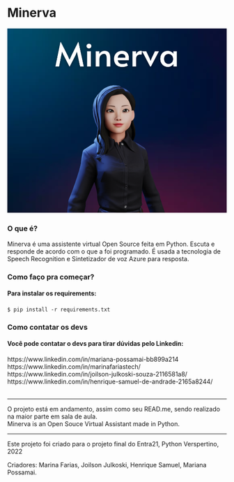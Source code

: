 # Minerva


<img src="Minerva.png">
<h3>O que é?</h3>
Minerva é uma assistente virtual Open Source feita em Python. Escuta e responde de acordo com o que a foi programado. É usada a tecnologia de Speech Recognition e Sintetizador de voz Azure para resposta. 

<h3>Como faço pra começar?</h3>
<h4>Para instalar os requirements:</h4>
<code>$ pip install -r requirements.txt</code>

<h3>Como contatar os devs</h3>
<h4>Você pode contatar o devs para tirar dúvidas pelo Linkedin:</h4>
https://www.linkedin.com/in/mariana-possamai-bb899a214<br>
https://www.linkedin.com/in/marinafariastech/<br>
https://www.linkedin.com/in/joilson-julkoski-souza-2116581a8/<br>
https://www.linkedin.com/in/henrique-samuel-de-andrade-2165a8244/<br>

<br>

<hr>
O projeto está em andamento, assim como seu READ.me, sendo realizado na maior parte em sala de aula.<br>
Minerva is an Open Souce Virtual Assistant made in Python.

<hr>
Este projeto foi criado para o projeto final do Entra21, Python Verspertino, 2022

Criadores: Marina Farias, Joilson Julkoski, Henrique Samuel, Mariana Possamai.
